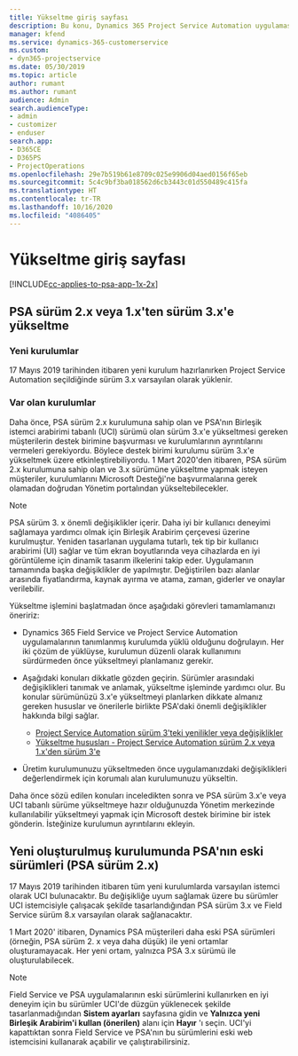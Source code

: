 ```yaml
---
title: Yükseltme giriş sayfası
description: Bu konu, Dynamics 365 Project Service Automation uygulamasındaki yeni ve değiştirilen özellikler hakkında önemli bilgileri nerede bulabileceğinizi ve en yeni sürüme yükseltme işlemini gösterir.
manager: kfend
ms.service: dynamics-365-customerservice
ms.custom:
- dyn365-projectservice
ms.date: 05/30/2019
ms.topic: article
author: rumant
ms.author: rumant
audience: Admin
search.audienceType:
- admin
- customizer
- enduser
search.app:
- D365CE
- D365PS
- ProjectOperations
ms.openlocfilehash: 29e7b519b61e8709c025e9906d04aed0156f65eb
ms.sourcegitcommit: 5c4c9bf3ba018562d6cb3443c01d550489c415fa
ms.translationtype: HT
ms.contentlocale: tr-TR
ms.lasthandoff: 10/16/2020
ms.locfileid: "4086405"
---
```

# <a name="upgrade-home-page"></a>Yükseltme giriş sayfası

[!INCLUDE[cc-applies-to-psa-app-1x-2x](../includes/cc-applies-to-psa-app-1x-2x.md)]

## <a name="upgrade-from-psa-version-2x-or-1x-to-version-3x"></a>PSA sürüm 2.x veya 1.x'ten sürüm 3.x'e yükseltme

### <a name="new-instances"></a>Yeni kurulumlar

17 Mayıs 2019 tarihinden itibaren yeni kurulum hazırlanırken Project Service Automation seçildiğinde sürüm 3.x varsayılan olarak yüklenir.

### <a name="existing-instances"></a>Var olan kurulumlar

Daha önce, PSA sürüm 2.x kurulumuna sahip olan ve PSA'nın Birleşik istemci arabirimi tabanlı (UCI) sürümü olan sürüm 3.x'e yükseltmesi gereken müşterilerin destek birimine başvurması ve kurulumlarının ayrıntılarını vermeleri gerekiyordu. Böylece destek birimi kurulumu sürüm 3.x'e yükseltmek üzere etkinleştirebiliyordu. 1 Mart 2020'den itibaren, PSA sürüm 2.x kurulumuna sahip olan ve 3.x sürümüne yükseltme yapmak isteyen müşteriler, kurulumlarını Microsoft Desteği'ne başvurmalarına gerek olamadan doğrudan Yönetim portalından yükseltebilecekler.  

> [!NOTE]
> PSA sürüm 3. x önemli değişiklikler içerir. Daha iyi bir kullanıcı deneyimi sağlamaya yardımcı olmak için Birleşik Arabirim çerçevesi üzerine kurulmuştur. Yeniden tasarlanan uygulama tutarlı, tek tip bir kullanıcı arabirimi (UI) sağlar ve tüm ekran boyutlarında veya cihazlarda en iyi görüntüleme için dinamik tasarım ilkelerini takip eder. Uygulamanın tamamında başka değişiklikler de yapılmıştır. Değiştirilen bazı alanlar arasında fiyatlandırma, kaynak ayırma ve atama, zaman, giderler ve onaylar verilebilir.

Yükseltme işlemini başlatmadan önce aşağıdaki görevleri tamamlamanızı öneririz:

- Dynamics 365 Field Service ve Project Service Automation uygulamalarının tanımlanmış kurulumda yüklü olduğunu doğrulayın. Her iki çözüm de yüklüyse, kurulumun düzenli olarak kullanımını sürdürmeden önce yükseltmeyi planlamanız gerekir.
- Aşağıdaki konuları dikkatle gözden geçirin. Sürümler arasındaki değişiklikleri tanımak ve anlamak, yükseltme işleminde yardımcı olur. Bu konular sürümünüzü 3.x'e yükseltmeyi planlarken dikkate almanız gereken hususlar ve önerilerle birlikte PSA'daki önemli değişiklikler hakkında bilgi sağlar.

    - [Project Service Automation sürüm 3'teki yenilikler veya değişiklikler](whats-new-changed-v3.md)
    - [Yükseltme hususları - Project Service Automation sürüm 2.x veya 1.x'den sürüm 3'e](upgrade-v3.md)

- Üretim kurulumunuzu yükseltmeden önce uygulamanızdaki değişiklikleri değerlendirmek için korumalı alan kurulumunuzu yükseltin.

Daha önce sözü edilen konuları inceledikten sonra ve PSA sürüm 3.x'e veya UCI tabanlı sürüme yükseltmeye hazır olduğunuzda Yönetim merkezinde kullanılabilir yükseltmeyi yapmak için Microsoft destek birimine bir istek gönderin. İsteğinize kurulumun ayrıntılarını ekleyin.

## <a name="older-versions-of-psa-psa-version-2x-in-a-newly-created-instance"></a>Yeni oluşturulmuş kurulumunda PSA'nın eski sürümleri (PSA sürüm 2.x)

17 Mayıs 2019 tarihinden itibaren tüm yeni kurulumlarda varsayılan istemci olarak UCI bulunacaktır. Bu değişikliğe uyum sağlamak üzere bu sürümler UCI istemcisiyle çalışacak şekilde tasarlandığından PSA sürüm 3.x ve Field Service sürüm 8.x varsayılan olarak sağlanacaktır.

1 Mart 2020' itibaren, Dynamics PSA müşterileri daha eski PSA sürümleri (örneğin, PSA sürüm 2. x veya daha düşük) ile yeni ortamlar oluşturamayacak. Her yeni ortam, yalnızca PSA 3.x sürümü ile oluşturulabilecek.

> [!NOTE]
> Field Service ve PSA uygulamalarının eski sürümlerini kullanırken en iyi deneyim için bu sürümler UCI'de düzgün yüklenecek şekilde tasarlanmadığından **Sistem ayarları** sayfasına gidin ve **Yalnızca yeni Birleşik Arabirim'i kullan (önerilen)** alanı için **Hayır** 'ı seçin. UCI'yi kapattıktan sonra Field Service ve PSA'nın bu sürümlerini eski web istemcisini kullanarak açabilir ve çalıştırabilirsiniz. 
